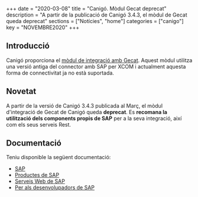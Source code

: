 +++
date        = "2020-03-08"
title       = "Canigó. Mòdul Gecat deprecat"
description = "A partir de la publicació de Canigó 3.4.3, el mòdul de Gecat queda deprecat"
sections    = ["Notícies", "home"]
categories  = ["canigo"]
key         = "NOVEMBRE2020"
+++

## Introducció

Canigó proporciona el [mòdul de integració amb Gecat](/canigo-documentacio-versions-3x-integracio/modul-gecat/).
Aquest mòdul utilitza una versió antiga del connector amb SAP per XCOM i actualment aquesta forma de connectivitat ja no està suportada.

## Novetat

A partir de la versió de Canigó 3.4.3 publicada al Març, el mòdul d'integració de Gecat de Canigó queda **deprecat**.
Es **recomana la utilització dels components propis de SAP** per a la seva integració, així com els seus serveis Rest.

## Documentació

Teniu disponible la següent documentació:

* [SAP](https://www.sap.com/index.html)
* [Productes de SAP](https://www.sap.com/products.html)
* [Serveis Web de SAP](https://help.sap.com/viewer/ab33122a997f40d89e340549ff0bced8/4.2.9/en-US/5749bcbe6d6d1014b3fc9283b0e91070.html)
* [Per als desenvolupadors de SAP](https://developers.sap.com/)
